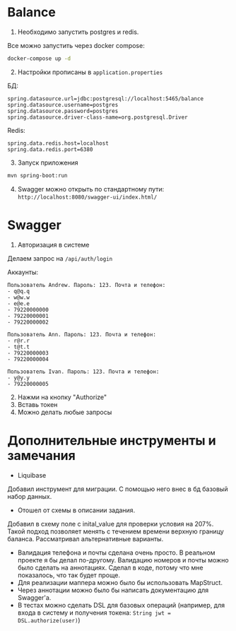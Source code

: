 # Balance

1. Необходимо запустить postgres и redis.

Все можно запустить через docker compose:

```bash
docker-compose up -d
```

2. Настройки прописаны в `application.properties`

БД:

```properties
spring.datasource.url=jdbc:postgresql://localhost:5465/balance
spring.datasource.username=postgres
spring.datasource.password=postgres
spring.datasource.driver-class-name=org.postgresql.Driver
```

Redis:

```properties
spring.data.redis.host=localhost
spring.data.redis.port=6380
```

3. Запуск приложения

```bash
mvn spring-boot:run
```

4. Swagger можно открыть по стандартному пути: `http://localhost:8080/swagger-ui/index.html/`

# Swagger 

1. Авторизация в системе

Делаем запрос на `/api/auth/login`

Аккаунты:
```
Пользователь Andrew. Пароль: 123. Почта и телефон:
- q@q.q
- w@w.w 
- e@e.e
- 79220000000
- 79220000001
- 79220000002

Пользователь Ann. Пароль: 123. Почта и телефон:
- r@r.r
- t@t.t
- 79220000003
- 79220000004

Пользователь Ivan. Пароль: 123. Почта и телефон:
- y@y.y
- 79220000005
```

2. Нажми на кнопку "Authorize"
3. Вставь токен
4. Можно делать любые запросы

# Дополнительные инструменты и замечания

- Liquibase

Добавил инструмент для миграции. С помощью него внес в бд базовый набор данных.

- Отошел от схемы в описании задания. 

Добавил в схему поле с inital_value для проверки условия на 207%. Такой подход
позволяет менять с течением времени верхную границу баланса. Рассматривал 
альтернативные варианты.

- Валидация телефона и почты сделана очень просто. В реальном проекте я бы 
делал по-другому. Валидацию номеров и почты можно было сделать на аннотациях. 
Сделал в коде, потому что мне показалось, что так будет проще.
- Для реализации маппера можно было бы использовать MapStruct.
- Через аннотации можно было бы написать документацию для Swagger'а.
- В тестах можно сделать DSL для базовых операций (например, для входа в систему
и получения токена: `String jwt = DSL.authorize(user)`)
